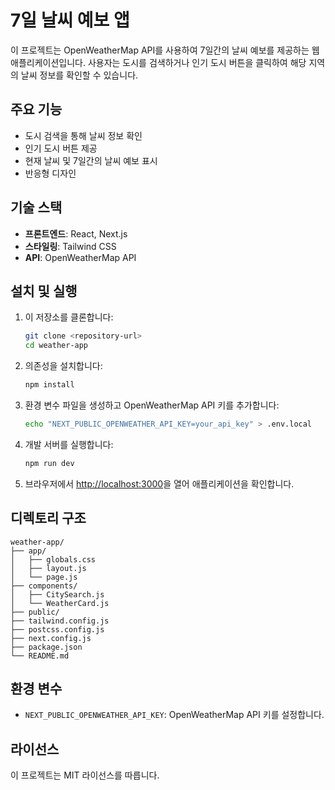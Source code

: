 # 7일 날씨 예보 앱

이 프로젝트는 OpenWeatherMap API를 사용하여 7일간의 날씨 예보를 제공하는 웹 애플리케이션입니다. 사용자는 도시를 검색하거나 인기 도시 버튼을 클릭하여 해당 지역의 날씨 정보를 확인할 수 있습니다.

## 주요 기능
- 도시 검색을 통해 날씨 정보 확인
- 인기 도시 버튼 제공
- 현재 날씨 및 7일간의 날씨 예보 표시
- 반응형 디자인

## 기술 스택
- **프론트엔드**: React, Next.js
- **스타일링**: Tailwind CSS
- **API**: OpenWeatherMap API

## 설치 및 실행

1. 이 저장소를 클론합니다:
   ```bash
   git clone <repository-url>
   cd weather-app
   ```

2. 의존성을 설치합니다:
   ```bash
   npm install
   ```

3. 환경 변수 파일을 생성하고 OpenWeatherMap API 키를 추가합니다:
   ```bash
   echo "NEXT_PUBLIC_OPENWEATHER_API_KEY=your_api_key" > .env.local
   ```

4. 개발 서버를 실행합니다:
   ```bash
   npm run dev
   ```

5. 브라우저에서 [http://localhost:3000](http://localhost:3000)을 열어 애플리케이션을 확인합니다.

## 디렉토리 구조
```
weather-app/
├── app/
│   ├── globals.css
│   ├── layout.js
│   └── page.js
├── components/
│   ├── CitySearch.js
│   └── WeatherCard.js
├── public/
├── tailwind.config.js
├── postcss.config.js
├── next.config.js
├── package.json
└── README.md
```

## 환경 변수
- `NEXT_PUBLIC_OPENWEATHER_API_KEY`: OpenWeatherMap API 키를 설정합니다.

## 라이선스
이 프로젝트는 MIT 라이선스를 따릅니다.